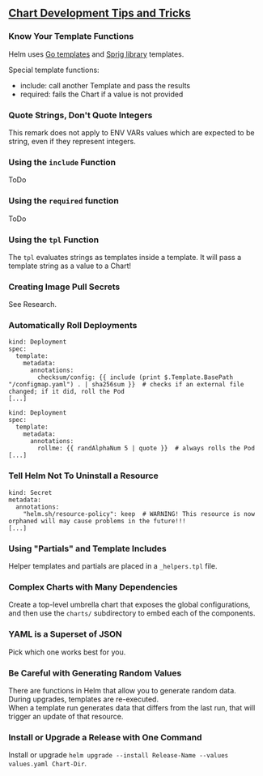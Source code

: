 ## [Chart Development Tips and Tricks](https://helm.sh/docs/howto/charts_tips_and_tricks/)

### Know Your Template Functions

Helm uses [Go templates](https://pkg.go.dev/text/template) and [Sprig library](https://masterminds.github.io/sprig/) templates.

Special template functions:
* include: call another Template and pass the results
* required: fails the Chart if a value is not provided

### Quote Strings, Don't Quote Integers

This remark does not apply to ENV VARs values which are expected to be string, even if they represent integers.

### Using the `include` Function

ToDo

### Using the `required` function

ToDo

### Using the `tpl` Function

The `tpl` evaluates strings as templates inside a template. It will pass a template string as a value to a Chart!

### Creating Image Pull Secrets

See Research.  

### Automatically Roll Deployments

```
kind: Deployment
spec:
  template:
    metadata:
      annotations:
        checksum/config: {{ include (print $.Template.BasePath "/configmap.yaml") . | sha256sum }}  # checks if an external file changed; if it did, roll the Pod
[...]
```

```
kind: Deployment
spec:
  template:
    metadata:
      annotations:
        rollme: {{ randAlphaNum 5 | quote }}  # always rolls the Pod
[...]
```

### Tell Helm Not To Uninstall a Resource

```
kind: Secret
metadata:
  annotations:
    "helm.sh/resource-policy": keep  # WARNING! This resource is now orphaned will may cause problems in the future!!!
[...]
```

### Using "Partials" and Template Includes

Helper templates and partials are placed in a `_helpers.tpl` file.

### Complex Charts with Many Dependencies

Create a top-level umbrella chart that exposes the global configurations, and then use the `charts/` subdirectory to embed each of the components.

### YAML is a Superset of JSON

Pick which one works best for you.  

### Be Careful with Generating Random Values

There are functions in Helm that allow you to generate random data.  
During upgrades, templates are re-executed.  
When a template run generates data that differs from the last run, that will trigger an update of that resource.  

### Install or Upgrade a Release with One Command

Install or upgrade `helm upgrade --install Release-Name --values values.yaml Chart-Dir`.  
